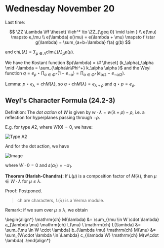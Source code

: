# Wednesday November 20

Last time:

$$
\ZZ \Lambda \iff \theset{ \lieh^* \to \ZZ_{\geq 0} \mid \sim  } \\
e(\mu) \mapsto e_\mu \\
e(\lambda) e(\mu) = e(\lambda + \mu) \mapsto f \star g(\lambda) = \sum_{a+b=\lambda} f(a) g(b)
$$

and $\mathrm{ch} L(\lambda) = \sum_{\mu \in \Lambda} \dim L(\lambda)_\mu e(\mu)$.

We have the Kostant function $p(\lambda) = \# \theset{ (k_\alpha)_\alpha \mid -\lambda = \sum_{\alpha\in\Phi^+} k_\alpha \alpha  }$ 
and the Weyl function $q = e_\rho \star \prod_{\alpha\in\Phi^+}(1 - e_{-\alpha}) = \prod_{\alpha\in\Phi^+} (e_{\alpha/2} - e_{-\alpha/2})$.

Lemma:
$p\star e_\lambda = \mathrm{ch} M(\lambda)$, so $q \star \mathrm{ch} M(\lambda) = e_{\lambda + \rho}$ and $q \star p = e_\rho$.

## Weyl's Character Formula  (24.2-3)

Definition: 
The *dot action* of $W$ is given by $w\cdot \lambda = w(\lambda + \rho) - \rho$, i.e. a reflection for hyperplanes passing through $-\rho$.

E.g. for type $A2$, where $W(0) = 0$, we have:

![Type A2](figures/2019-11-20-09:19.png)

And for the dot action, we have

![Image](figures/2019-11-20-09:22.png)

where $W \cdot 0 = 0$ and $s(\alpha_1) = -\alpha_1$.

**Theorem (Harish-Chandra):**
If $L(\mu)$ is a composition factor of $M(\lambda)$, then $\mu \in W\cdot \lambda$ for $\mu \leq \lambda$.

Proof:
Postponed.

> $\mathrm{ch}$ are characters, $L(\lambda)$ is a Verma module.

Remark: if we sum over $\mu \leq \lambda$, we obtain

\begin{align*}
\mathrm{ch} M(\lambda) &= \sum_{\mu \in W \cdot \lambda} a_{\lambda \mu} \mathrm{ch} L(\mu) \\
\mathrm{ch} L(\lambda) &= \sum_{\mu \in W \cdot \lambda} b_{\lambda \mu} \mathrm{ch} M(\mu) 
&= \sum_{W\cdot \lambda \in \Lambda} c_{\lambda W} \mathrm{ch} M(w\cdot \lambda)
.\end{align*}

